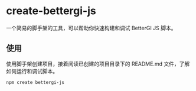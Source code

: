 # create-bettergi-js

一个简易的脚手架的工具，可以帮助你快速构建和调试 BetterGI JS 脚本。

## 使用

使用脚手架创建项目，接着阅读已创建的项目目录下的 README.md 文件，了解如何运行和调试脚本。

```bash
npm create bettergi-js
```
